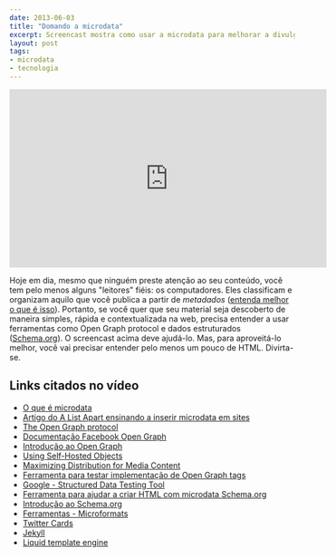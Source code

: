 ```yaml
---
date: 2013-06-03
title: "Domando a microdata"
excerpt: Screencast mostra como usar a microdata para melhorar a divulgação do seu conteúdo na Internet
layout: post
tags: 
- microdata
- tecnologia
---
```


<iframe width="560" height="315" src="http://www.youtube.com/embed/kBTC1ptxQdA" frameborder="0" allowfullscreen></iframe>

Hoje em dia, mesmo que ninguém preste atenção ao seu conteúdo, você tem pelo menos alguns "leitores" fiéis: os computadores. Eles classificam e organizam aquilo que você publica a partir de *metadados* ([entenda melhor o que é isso](https://speakerdeck.com/diegoeis/a-semantica-do-html)). Portanto, se você quer que seu material seja descoberto de maneira simples, rápida e contextualizada na web, precisa entender a usar ferramentas como Open Graph protocol e dados estruturados ([Schema.org](http://schema.org)). O screencast acima deve ajudá-lo. Mas, para aproveitá-lo melhor, você vai precisar entender pelo menos um pouco de HTML. Divirta-se.

## Links citados no vídeo

* [O que é microdata](https://en.wikipedia.org/wiki/Microdata_(HTML))
* [Artigo do A List Apart ensinando a inserir microdata em sites](http://alistapart.com/article/like-able-content-spread-your-message-with-third-party-metadata)
* [The Open Graph protocol](http://ogp.me/)
* [Documentação Facebook Open Graph](https://developers.facebook.com/docs/opengraph/)
* [Introdução ao Open Graph](https://developers.facebook.com/docs/opengraph/overview/)
* [Using Self-Hosted Objects](https://developers.facebook.com/docs/opengraph/using-objects/)
* [Maximizing Distribution for Media Content](https://developers.facebook.com/docs/opengraph/howtos/maximizing-distribution-media-content/)
* [Ferramenta para testar implementação de Open Graph tags](https://developers.facebook.com/tools/debug)
* [Google - Structured Data Testing Tool](https://www.google.com/webmasters/tools/richsnippets)
* [Ferramenta para ajudar a criar HTML com microdata Schema.org](https://www.google.com/webmasters/markup-helper/)
* [Introdução ao Schema.org](http://schema.org/docs/gs.html)
* [Ferramentas - Microformats](http://microformats.org/wiki/code-tools)
* [Twitter Cards](https://dev.twitter.com/docs/cards)
* [Jekyll](http://jekyllrb.com)
* [Liquid template engine](https://github.com/Shopify/liquid)